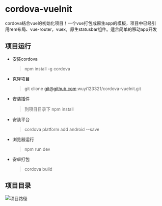 # cordova-vueInit
cordova结合vue的初始化项目！一个vue打包成原生app的模板，项目中已经引用rem布局、vue-router，vuex，原生statusbar组件。适合简单的移动app开发
## 项目运行
* 安装cordova
    > npm install -g cordova
* 克隆项目
    > git clione git@github.com:wuyi123321/cordova-vueInit.git
* 安装插件
    > 到项目目录下 npm install
* 安装平台
    > cordova platform add android --save
* 浏览器运行
    > npm run dev
* 安卓打包
    > cordova build
## 项目目录

![项目路径](https://wuyi12.gitee.io/wuyi123321.github.io/proImg/gitimg/cordiva-vueinit01.jpg)
